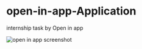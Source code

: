 # open-in-app-Application
internship task by Open in app 


![open in app screenshot](https://github.com/rishisahu8459/open-in-app-Application/assets/49360938/d73eebb4-02b0-4ba7-9d64-262b1fe31853)


